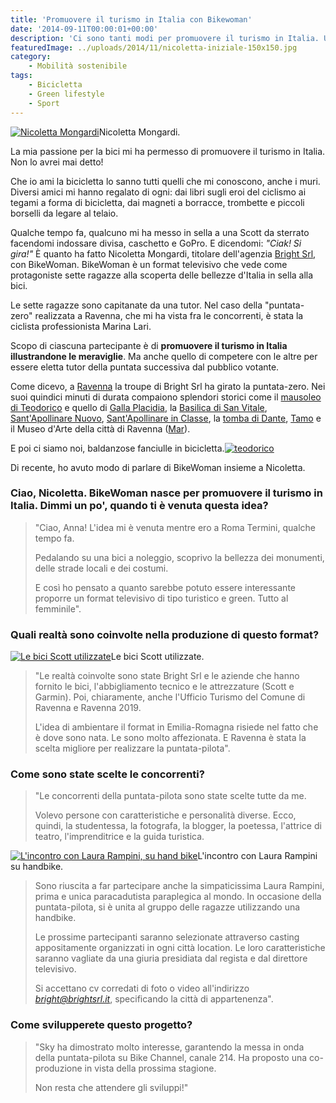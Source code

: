 ```yaml
---
title: 'Promuovere il turismo in Italia con Bikewoman'
date: '2014-09-11T00:00:01+00:00'
description: 'Ci sono tanti modi per promuovere il turismo in Italia. Uno di questi è BikeWoman, un format la cui puntata-pilota è stata realizzata a Ravenna.'
featuredImage: ../uploads/2014/11/nicoletta-iniziale-150x150.jpg
category:
    - Mobilità sostenibile
tags:
    - Bicicletta
    - Green lifestyle
    - Sport
---
```


[![Nicoletta Mongardi](../uploads/2014/11/nicoletta-iniziale-300x225.jpg)](https://myhumus.com/wp-content/uploads/2014/11/nicoletta-iniziale.jpg)Nicoletta Mongardi.

La mia passione per la bici mi ha permesso di promuovere il turismo in Italia. Non lo avrei mai detto!

Che io ami la bicicletta lo sanno tutti quelli che mi conoscono, anche i muri. Diversi amici mi hanno regalato di ogni: dai libri sugli eroi del ciclismo ai tegami a forma di bicicletta, dai magneti a borracce, trombette e piccoli borselli da legare al telaio.

Qualche tempo fa, qualcuno mi ha messo in sella a una Scott da sterrato facendomi indossare divisa, caschetto e GoPro. E dicendomi: *"Ciak! Si gira!"*
È quanto ha fatto Nicoletta Mongardi, titolare dell'agenzia [Bright Srl](http://www.brightsrl.it), con BikeWoman.
BikeWoman è un format televisivo che vede come protagoniste sette ragazze alla scoperta delle bellezze d'Italia in sella alla bici.

Le sette ragazze sono capitanate da una tutor. Nel caso della "puntata-zero" realizzata a Ravenna, che mi ha vista fra le concorrenti, è stata la ciclista professionista Marina Lari.

Scopo di ciascuna partecipante è di **promuovere il turismo in Italia illustrandone le meraviglie**. Ma anche quello di competere con le altre per essere eletta tutor della puntata successiva dal pubblico votante.

Come dicevo, a [Ravenna](http://www.turismo.ra.it/ita/) la troupe di Bright Srl ha girato la puntata-zero.
Nei suoi quindici minuti di durata compaiono splendori storici come il [mausoleo di Teodorico](http://www.turismo.ra.it/ita/Scopri-il-territorio/Arte-e-cultura/Patrimonio-Unesco/Mausoleo-di-Teoderico) e quello di [Galla Placidia](http://www.turismo.ra.it/ita/Scopri-il-territorio/Arte-e-cultura/Patrimonio-Unesco/Mausoleo-di-Galla-Placidia), la [Basilica di San Vitale](http://www.turismo.ra.it/ita/Scopri-il-territorio/Arte-e-cultura/Patrimonio-Unesco/Basilica-di-San-Vitale), [Sant'Apollinare Nuovo](http://www.turismo.ra.it/ita/Scopri-il-territorio/Arte-e-cultura/Patrimonio-Unesco/Basilica-di-Sant'Apollinare-Nuovo), [Sant'Apollinare in Classe](http://www.turismo.ra.it/ita/Scopri-il-territorio/Arte-e-cultura/Patrimonio-Unesco/Basilica-di-Sant'Apollinare-in-Classe), la [tomba di Dante](http://www.turismo.ra.it/ita/Scopri-il-territorio/Arte-e-cultura/Monumenti-alla-memoria/Tomba-di-Dante-e-Quadrarco-di-Braccioforte), [Tamo](http://www.tamoravenna.it) e il Museo d'Arte della città di Ravenna ([Mar](http://www.mar.ra.it/ita/)).

E poi ci siamo noi, baldanzose fanciulle in bicicletta.[![teodorico](../uploads/2014/09/teodorico-300x158.jpg)](https://myhumus.com/wp-content/uploads/2014/09/teodorico.jpg)

Di recente, ho avuto modo di parlare di BikeWoman insieme a Nicoletta.

### Ciao, Nicoletta. BikeWoman nasce per promuovere il turismo in Italia. Dimmi un po', quando ti è venuta questa idea?

> "Ciao, Anna! L'idea mi è venuta mentre ero a Roma Termini, qualche tempo fa.
>
> Pedalando su una bici a noleggio, scoprivo la bellezza dei monumenti, delle strade locali e dei costumi.
>
> E così ho pensato a quanto sarebbe potuto essere interessante proporre un format televisivo di tipo turistico e green. Tutto al femminile".

### Quali realtà sono coinvolte nella produzione di questo format?

[![Le bici Scott utilizzate](../uploads/2014/09/bici-scott-300x180.jpg)](https://myhumus.com/wp-content/uploads/2014/09/bici-scott.jpg)Le bici Scott utilizzate.

> "Le realtà coinvolte sono state Bright Srl e le aziende che hanno fornito le bici, l'abbigliamento tecnico e le attrezzature (Scott e Garmin). Poi, chiaramente, anche l'Ufficio Turismo del Comune di Ravenna e Ravenna 2019.
>
> L'idea di ambientare il format in Emilia-Romagna risiede nel fatto che è dove sono nata. Le sono molto affezionata. E Ravenna è stata la scelta migliore per realizzare la puntata-pilota".

### Come sono state scelte le concorrenti?

> "Le concorrenti della puntata-pilota sono state scelte tutte da me.
>
> Volevo persone con caratteristiche e personalità diverse. Ecco, quindi, la studentessa, la fotografa, la blogger, la poetessa, l'attrice di teatro, l'imprenditrice e la guida turistica.

[![L'incontro con Laura Rampini, su hand bike](../uploads/2014/09/hand-bike-300x160.jpg)](https://myhumus.com/wp-content/uploads/2014/09/hand-bike.jpg)L'incontro con Laura Rampini su handbike.

> Sono riuscita a far partecipare anche la simpaticissima Laura Rampini, prima e unica paracadutista paraplegica al mondo. In occasione della puntata-pilota, si è unita al gruppo delle ragazze utilizzando una handbike.
>
> Le prossime partecipanti saranno selezionate attraverso casting appositamente organizzati in ogni città location. Le loro caratteristiche saranno vagliate da una giuria presidiata dal regista e dal direttore televisivo.
>
> Si accettano cv corredati di foto o video all'indirizzo *bright@brightsrl.it*, specificando la città di appartenenza".

### Come svilupperete questo progetto?

> "Sky ha dimostrato molto interesse, garantendo la messa in onda della puntata-pilota su Bike Channel, canale 214. Ha proposto una co-produzione in vista della prossima stagione.
>
> Non resta che attendere gli sviluppi!"
